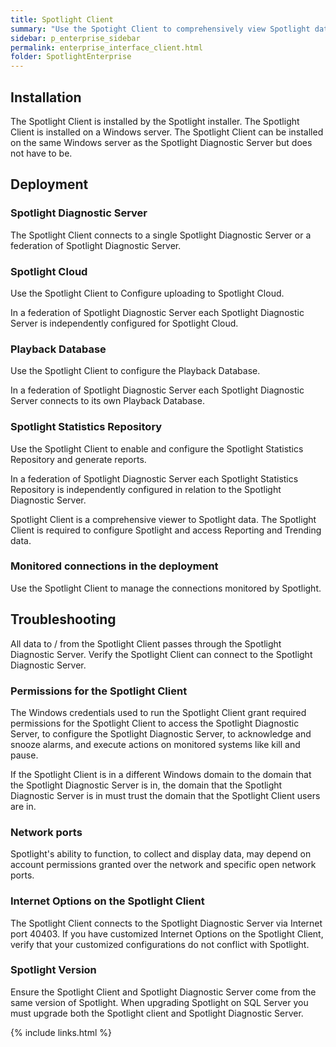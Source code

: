 ```yaml
---
title: Spotlight Client
summary: "Use the Spotight Client to comprehensively view Spotlight data and configure Spotlight."
sidebar: p_enterprise_sidebar
permalink: enterprise_interface_client.html
folder: SpotlightEnterprise
---
```


## Installation

The Spotlight Client is installed by the Spotlight installer. The Spotlight Client is installed on a Windows server. The Spotlight Client can be installed on the same Windows server as the Spotlight Diagnostic Server but does not have to be.

## Deployment

### Spotlight Diagnostic Server

The Spotlight Client connects to a single Spotlight Diagnostic Server or a federation of Spotlight Diagnostic Server.

### Spotlight Cloud

Use the Spotlight Client to Configure uploading to Spotlight Cloud.

In a federation of Spotlight Diagnostic Server each Spotlight Diagnostic Server is independently configured for Spotlight Cloud.

### Playback Database

Use the Spotlight Client to configure the Playback Database.

In a federation of Spotlight Diagnostic Server each Spotlight Diagnostic Server connects to its own Playback Database.

### Spotlight Statistics Repository

Use the Spotlight Client to enable and configure the Spotlight Statistics Repository and generate reports.

In a federation of Spotlight Diagnostic Server each Spotlight Statistics Repository is independently configured in relation to the Spotlight Diagnostic Server.

Spotlight Client is a comprehensive viewer to Spotlight data. The Spotlight Client is required to configure Spotlight and access Reporting and Trending data.

### Monitored connections in the deployment

Use the Spotlight Client to manage the connections monitored by Spotlight.


## Troubleshooting

All data to / from the Spotlight Client passes through the Spotlight Diagnostic Server. Verify the Spotlight Client can connect to the Spotlight Diagnostic Server.

### Permissions for the Spotlight Client

The Windows credentials used to run the Spotlight Client grant required permissions for the Spotlight Client to access the Spotlight Diagnostic Server, to configure the Spotlight Diagnostic Server, to acknowledge and snooze alarms, and execute actions on monitored systems like kill and pause.

If the Spotlight Client is in a different Windows domain to the domain that the Spotlight Diagnostic Server is in, the domain that the Spotlight Diagnostic Server is in must trust the domain that the Spotlight Client users are in.

### Network ports

Spotlight's ability to function, to collect and display data, may depend on account permissions granted over the network and specific open network ports.

### Internet Options on the Spotlight Client

The Spotlight Client connects to the Spotlight Diagnostic Server via Internet port 40403. If you have customized Internet Options on the Spotlight Client, verify that your customized configurations do not conflict with Spotlight.

### Spotlight Version

Ensure the Spotlight Client and Spotlight Diagnostic Server come from the same version of Spotlight. When upgrading Spotlight on SQL Server you must upgrade both the Spotlight client and Spotlight Diagnostic Server.



{% include links.html %}
